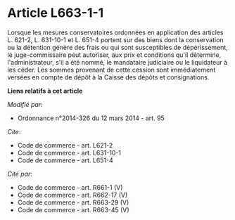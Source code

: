 # Article L663-1-1

Lorsque les mesures conservatoires ordonnées en application des articles L. 621-2, 
L. 631-10-1 et L. 651-4 portent sur des biens dont la conservation ou la détention génère des frais ou qui sont susceptibles
de dépérissement, le juge-commissaire peut autoriser, aux prix et conditions qu'il détermine, l'administrateur, s'il a été
nommé, le mandataire judiciaire ou le liquidateur à les céder. Les sommes provenant de cette cession sont immédiatement
versées en compte de dépôt à la Caisse des dépôts et consignations.

**Liens relatifs à cet article**

_Modifié par_:

  - Ordonnance n°2014-326 du 12 mars 2014 - art. 95

_Cite_:

  - Code de commerce - art. L621-2
  - Code de commerce - art. L631-10-1
  - Code de commerce - art. L651-4

_Cité par_:

  - Code de commerce - art. R661-1 (V)
  - Code de commerce - art. R662-17 (V)
  - Code de commerce - art. R663-29 (V)
  - Code de commerce - art. R663-45 (V)
